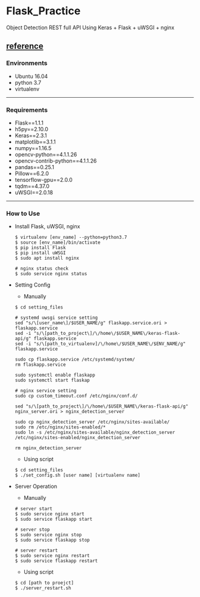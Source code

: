 # Flask_Practice
Object Detection REST full API Using Keras + Flask + uWSGI + nginx 

[reference](https://github.com/mtobeiyf/keras-flask-deploy-webapp)
---
### Environments
* Ubuntu 16.04
* python 3.7
* virtualenv

---
### Requirements
* Flask==1.1.1
* h5py==2.10.0
* Keras==2.3.1
* matplotlib==3.1.1
* numpy==1.16.5
* opencv-python==4.1.1.26
* opencv-contrib-python==4.1.1.26
* pandas==0.25.1
* Pillow==6.2.0
* tensorflow-gpu==2.0.0
* tqdm==4.37.0
* uWSGI==2.0.18

---
### How to Use
* Install Flask, uWSGI, nginx 
  ```shell
  $ virtualenv [env_name] --python=python3.7
  $ source [env_name]/bin/activate
  $ pip install Flask
  $ pip install uWSGI
  $ sudo apt install nginx

  # nginx status check
  $ sudo service nginx status
  ```
  
* Setting Config
  * Manually
  ```shell
  $ cd setting_files
  
  # systemd uwsgi service setting
  sed "s/\[user_name\]/$USER_NAME/g" flaskapp.service.ori > flaskapp.service
  sed -i "s/\[path_to_project\]/\/home\/$USER_NAME\/keras-flask-api/g" flaskapp.service
  sed -i "s/\[path_to_virtualenv]/\/home\/$USER_NAME\/$ENV_NAME/g" flaskapp.service

  sudo cp flaskapp.service /etc/systemd/system/
  rm flaskapp.service

  sudo systemctl enable flaskapp
  sudo systemctl start flaskap
  
  # nginx service setting
  sudo cp custom_timeout.conf /etc/nginx/conf.d/

  sed "s/\[path_to_project\]/\/home\/$USER_NAME\/keras-flask-api/g" nginx_server.ori > nginx_detection_server

  sudo cp nginx_detection_server /etc/nginx/sites-available/
  sudo rm /etc/nginx/sites-enabled/*
  sudo ln -s /etc/nginx/sites-available/nginx_detection_server /etc/nginx/sites-enabled/nginx_detection_server

  rm nginx_detection_server
  ```
  
  * Using script
  ```shell
  $ cd setting_files
  $ ./set_config.sh [user name] [virtualenv name]
  ```

* Server Operation
  * Manually
  ```shell
  # server start
  $ sudo service nginx start
  $ sudo service flaskapp start
  
  # server stop
  $ sudo service nginx stop
  $ sudo service flaskapp stop
  
  # server restart
  $ sudo service nginx restart
  $ sudo service flaskapp restart
  
  ```
  
  * Using script
  ```shell
  $ cd [path to proejct]
  $ ./server_restart.sh
  ```
